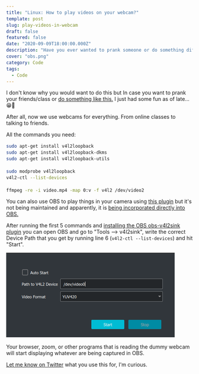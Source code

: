 ```yaml
---
title: "Linux: How to play videos on your webcam?"
template: post
slug: play-videos-in-webcam
draft: false
featured: false
date: "2020-09-09T18:00:00.000Z"
description: "Have you ever wanted to prank someone or do something different?"
cover: "obs.png"
category: Code
tags:
  - Code
---
```


I don't know why you would want to do this but In case you want to prank your friends/class or [do something like this.](https://www.youtube.com/watch?v=4qwLwQ-RliI)
I just had some fun as of late... 😁🤭

After all, now we use webcams for everything. From online classes to talking to friends.

All the commands you need:

```bash
sudo apt-get install v4l2loopback
sudo apt-get install v4l2loopback-dkms
sudo apt-get install v4l2loopback-utils

sudo modprobe v4l2loopback
v4l2-ctl --list-devices

ffmpeg -re -i video.mp4 -map 0:v -f v4l2 /dev/video2
```

You can also use OBS to play things in your camera using [this plugin](https://github.com/CatxFish/obs-v4l2sink) but it's not being maintained and apparently, it is [being incorporated directly into OBS.](https://github.com/obsproject/obs-studio/pull/3182)

After running the first 5 commands and [installing the OBS obs-v4l2sink plugin](https://github.com/CatxFish/obs-v4l2sink/releases) you can open OBS and go to "Tools --> v4l2sink", write the correct Device Path that you get by running line 6 (`v4l2-ctl --list-devices`) and hit "Start".

![OBS - v4l2sink](obs-V4L2.png)

Your browser, zoom, or other programs that is reading the dummy webcam will start displaying whatever are being captured in OBS.

[Let me know on Twitter](https://twitter.com/rodrigograca31) what you use this for, I'm curious.
